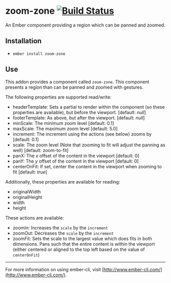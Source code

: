 # zoom-zone [![Build Status](https://travis-ci.org/crazymykl/zoom-zone.svg)](https://travis-ci.org/crazymykl/zoom-zone)

An Ember component providing a region which can be panned and zoomed.

## Installation

* `ember install zoom-zone`

## Use

This addon provides a component called `zoom-zone`. This component presents a region than can be panned and zoomed with gestures.

The following properties are supported read/write:

* headerTemplate: Sets a partial to render within the component (so these properties are available), but before the viewport. [default: _null_]
* footerTemplate: As above, but after the viewport. [default: _null_]
* minScale: The minimum zoom level [default: 0.1]
* maxScale: The maximum zoom level [default: 5.0]
* increment: The increment using the actions (see below) zooms by [default: 0.1]
* scale: The zoom level (Note that zooming to fit will adjust the panning as well) [default: zoom-to-fit]
* panX: The _x_ offset of the content in the viewport [default: 0]
* panY: The _y_ offset of the content in the viewport [default: 0]
* centerOnFit: If set, center the content in the viewport when zooming to fit [default: _true_]

Additionally, these properties are available for reading:

* originalWidth
* originalHeight
* width
* height

These actions are available:

* zoomIn: Increases the `scale` by the `increment`
* zoomOut: Decreases the `scale` by the `increment`
* zoomFit: Sets the scale to the largest value which does fits in both dimensions. Pans such that the entire content is within the viewport (either centered or aligned to the top left based on the value of `centerOnFit`)

---

For more information on using ember-cli, visit [http://www.ember-cli.com/](http://www.ember-cli.com/).
